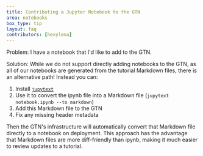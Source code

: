 ```yaml
---
title: Contributing a Jupyter Notebook to the GTN
area: notebooks
box_type: tip
layout: faq
contributors: [hexylena]
---
```


Problem: I have a notebook that I'd like to add to the GTN.

Solution: While we do not support directly adding notebooks to the GTN, as all of our notebooks are generated from the tutorial Markdown files, there is an alternative path! Instead you can:

1. Install [`jupytext`](https://pypi.org/project/jupytext/)
2. Use it to convert the ipynb file into a Markdown file (`jupytext notebook.ipynb --to markdown`)
3. Add this Markdown file to the GTN
4. Fix any missing header metadata

Then the GTN's infrastructure will automatically convert that Markdown file directly to a notebook on deployment. This approach has the advantage that Markdown files are more diff-friendly than ipynb, making it much easier to review updates to a tutorial.

